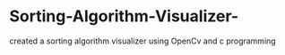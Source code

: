 # Sorting-Algorithm-Visualizer-
created a sorting algorithm visualizer using OpenCv and c programming
